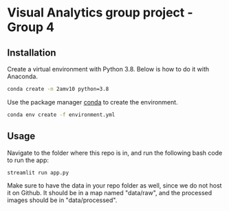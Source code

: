 # Visual Analytics group project - Group 4

## Installation

Create a virtual environment with Python 3.8. Below is how to do it with Anaconda.

```bash
conda create -n 2amv10 python=3.8
```

Use the package manager [conda](https://docs.conda.io/en/latest/) to create the environment.

```bash
conda env create -f environment.yml
```

## Usage
Navigate to the folder where this repo is in, and run the following bash code to run the app:

```bash
streamlit run app.py
```

Make sure to have the data in your repo folder as well, since we do not host it on Github. It should be in a map named
"data/raw", and the processed images should be in "data/processed".